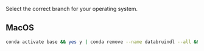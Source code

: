 Select the correct branch for your operating system.

## MacOS
```sh
conda activate base && yes y | conda remove --name databruindl --all && yes y | conda create --name databruindl && conda activate databruindl && yes y | conda install pip && yes y | pip install -r https://raw.githubusercontent.com/risksciences/databruin.dlstudio/main/requirements.txt
```
